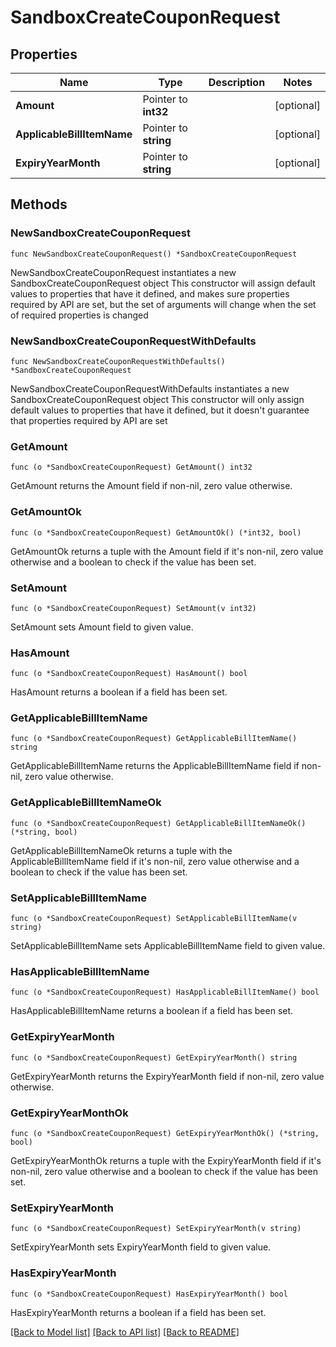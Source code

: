 # SandboxCreateCouponRequest

## Properties

Name | Type | Description | Notes
------------ | ------------- | ------------- | -------------
**Amount** | Pointer to **int32** |  | [optional] 
**ApplicableBillItemName** | Pointer to **string** |  | [optional] 
**ExpiryYearMonth** | Pointer to **string** |  | [optional] 

## Methods

### NewSandboxCreateCouponRequest

`func NewSandboxCreateCouponRequest() *SandboxCreateCouponRequest`

NewSandboxCreateCouponRequest instantiates a new SandboxCreateCouponRequest object
This constructor will assign default values to properties that have it defined,
and makes sure properties required by API are set, but the set of arguments
will change when the set of required properties is changed

### NewSandboxCreateCouponRequestWithDefaults

`func NewSandboxCreateCouponRequestWithDefaults() *SandboxCreateCouponRequest`

NewSandboxCreateCouponRequestWithDefaults instantiates a new SandboxCreateCouponRequest object
This constructor will only assign default values to properties that have it defined,
but it doesn't guarantee that properties required by API are set

### GetAmount

`func (o *SandboxCreateCouponRequest) GetAmount() int32`

GetAmount returns the Amount field if non-nil, zero value otherwise.

### GetAmountOk

`func (o *SandboxCreateCouponRequest) GetAmountOk() (*int32, bool)`

GetAmountOk returns a tuple with the Amount field if it's non-nil, zero value otherwise
and a boolean to check if the value has been set.

### SetAmount

`func (o *SandboxCreateCouponRequest) SetAmount(v int32)`

SetAmount sets Amount field to given value.

### HasAmount

`func (o *SandboxCreateCouponRequest) HasAmount() bool`

HasAmount returns a boolean if a field has been set.

### GetApplicableBillItemName

`func (o *SandboxCreateCouponRequest) GetApplicableBillItemName() string`

GetApplicableBillItemName returns the ApplicableBillItemName field if non-nil, zero value otherwise.

### GetApplicableBillItemNameOk

`func (o *SandboxCreateCouponRequest) GetApplicableBillItemNameOk() (*string, bool)`

GetApplicableBillItemNameOk returns a tuple with the ApplicableBillItemName field if it's non-nil, zero value otherwise
and a boolean to check if the value has been set.

### SetApplicableBillItemName

`func (o *SandboxCreateCouponRequest) SetApplicableBillItemName(v string)`

SetApplicableBillItemName sets ApplicableBillItemName field to given value.

### HasApplicableBillItemName

`func (o *SandboxCreateCouponRequest) HasApplicableBillItemName() bool`

HasApplicableBillItemName returns a boolean if a field has been set.

### GetExpiryYearMonth

`func (o *SandboxCreateCouponRequest) GetExpiryYearMonth() string`

GetExpiryYearMonth returns the ExpiryYearMonth field if non-nil, zero value otherwise.

### GetExpiryYearMonthOk

`func (o *SandboxCreateCouponRequest) GetExpiryYearMonthOk() (*string, bool)`

GetExpiryYearMonthOk returns a tuple with the ExpiryYearMonth field if it's non-nil, zero value otherwise
and a boolean to check if the value has been set.

### SetExpiryYearMonth

`func (o *SandboxCreateCouponRequest) SetExpiryYearMonth(v string)`

SetExpiryYearMonth sets ExpiryYearMonth field to given value.

### HasExpiryYearMonth

`func (o *SandboxCreateCouponRequest) HasExpiryYearMonth() bool`

HasExpiryYearMonth returns a boolean if a field has been set.


[[Back to Model list]](../README.md#documentation-for-models) [[Back to API list]](../README.md#documentation-for-api-endpoints) [[Back to README]](../README.md)


